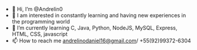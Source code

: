- 👋 Hi, I’m @Andrelin0
- 👀 I am interested in constantly learning and having new experiences in the programming world
- 🌱 I’m currently learning C, Java, Python, NodeJS, MySQL, Express, HTML, CSS, javascript
- 📫 How to reach me andrelinodaniel16@gmail.com/ +55(92)99372-6304

<!---
Andrelin0/Andrelin0 is a ✨ special ✨ repository because its `README.md` (this file) appears on your GitHub profile.
You can click the Preview link to take a look at your changes.
--->
